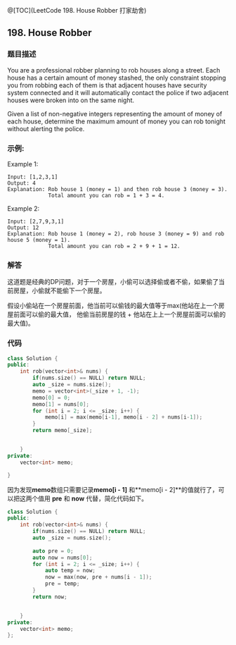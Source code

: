 @[TOC](LeetCode 198. House Robber 打家劫舍)

## 198. House Robber 
### 题目描述
You are a professional robber planning to rob houses along a street. Each house has a certain amount of money stashed, the only constraint stopping you from robbing each of them is that adjacent houses have security system connected and it will automatically contact the police if two adjacent houses were broken into on the same night.

Given a list of non-negative integers representing the amount of money of each house, determine the maximum amount of money you can rob tonight without alerting the police.

### 示例:

Example 1:

    Input: [1,2,3,1]
    Output: 4
    Explanation: Rob house 1 (money = 1) and then rob house 3 (money = 3).
                 Total amount you can rob = 1 + 3 = 4.
Example 2:

    Input: [2,7,9,3,1]
    Output: 12
    Explanation: Rob house 1 (money = 2), rob house 3 (money = 9) and rob house 5 (money = 1).
                 Total amount you can rob = 2 + 9 + 1 = 12.
### 解答

这道题是经典的DP问题，对于一个房屋，小偷可以选择偷或者不偷，如果偷了当前房屋，小偷就不能偷下一个房屋。

假设小偷站在一个房屋前面，他当前可以偷钱的最大值等于max(他站在上一个房屋前面可以偷的最大值， 他偷当前房屋的钱 + 他站在上上一个房屋前面可以偷的最大值)。


### 代码
```cpp
class Solution {
public:
    int rob(vector<int>& nums) {
        if(nums.size() == NULL) return NULL;
  		auto _size = nums.size();
  		memo = vector<int>(_size + 1, -1);
  		memo[0] = 0;
  		memo[1] = nums[0];
  		for (int i = 2; i <= _size; i++) {
  			memo[i] = max(memo[i-1], memo[i - 2] + nums[i-1]);
  		}
  		return memo[_size];


    }
private:
	vector<int> memo;    

}
```

因为发现**memo**数组只需要记录**memo[i - 1]** 和**memo[i - 2]**的值就行了，可以把这两个值用 **pre** 和 **now** 代替，简化代码如下。

```cpp
class Solution {
public:
    int rob(vector<int>& nums) {
    	if(nums.size() == NULL) return NULL;
  		auto _size = nums.size();
  		
  		auto pre = 0;
  		auto now = nums[0];
  		for (int i = 2; i <= _size; i++) {
  			auto temp = now;
  			now = max(now, pre + nums[i - 1]);
  			pre = temp;
  		}
  		return now;


    }
private:
	vector<int> memo;    
};
```